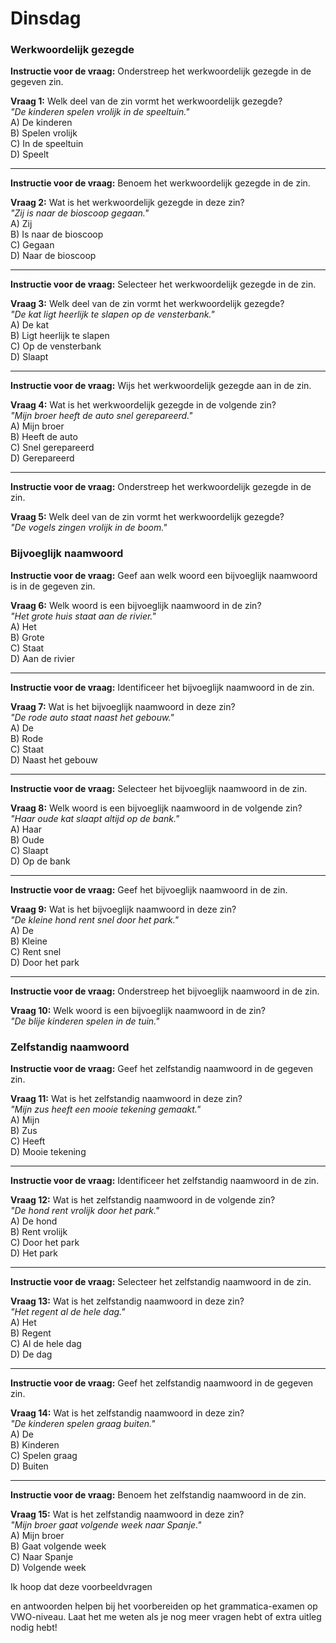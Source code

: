 # Dinsdag

### Werkwoordelijk gezegde

**Instructie voor de vraag:** Onderstreep het werkwoordelijk gezegde in de gegeven zin.

**Vraag 1:** Welk deel van de zin vormt het werkwoordelijk gezegde?  
*"De kinderen spelen vrolijk in de speeltuin."*  
A) De kinderen  
B) Spelen vrolijk  
C) In de speeltuin  
D) Speelt  


---

**Instructie voor de vraag:** Benoem het werkwoordelijk gezegde in de zin.

**Vraag 2:** Wat is het werkwoordelijk gezegde in deze zin?  
*"Zij is naar de bioscoop gegaan."*  
A) Zij  
B) Is naar de bioscoop  
C) Gegaan  
D) Naar de bioscoop  


---

**Instructie voor de vraag:** Selecteer het werkwoordelijk gezegde in de zin.

**Vraag 3:** Welk deel van de zin vormt het werkwoordelijk gezegde?  
*"De kat ligt heerlijk te slapen op de vensterbank."*  
A) De kat  
B) Ligt heerlijk te slapen  
C) Op de vensterbank  
D) Slaapt  


---

**Instructie voor de vraag:** Wijs het werkwoordelijk gezegde aan in de zin.

**Vraag 4:** Wat is het werkwoordelijk gezegde in de volgende zin?  
*"Mijn broer heeft de auto snel gerepareerd."*  
A) Mijn broer  
B) Heeft de auto  
C) Snel gerepareerd  
D) Gerepareerd  


---

**Instructie voor de vraag:** Onderstreep het werkwoordelijk gezegde in de zin.

**Vraag 5:** Welk deel van de zin vormt het werkwoordelijk gezegde?  
*"De vogels zingen vrolijk in de boom."*  


### Bijvoeglijk naamwoord

**Instructie voor de vraag:** Geef aan welk woord een bijvoeglijk naamwoord is in de gegeven zin.

**Vraag 6:** Welk woord is een bijvoeglijk naamwoord in de zin?  
*"Het grote huis staat aan de rivier."*  
A) Het  
B) Grote  
C) Staat  
D) Aan de rivier  


---

**Instructie voor de vraag:** Identificeer het bijvoeglijk naamwoord in de zin.

**Vraag 7:** Wat is het bijvoeglijk naamwoord in deze zin?  
*"De rode auto staat naast het gebouw."*  
A) De  
B) Rode  
C) Staat  
D) Naast het gebouw  


---

**Instructie voor de vraag:** Selecteer het bijvoeglijk naamwoord in de zin.

**Vraag 8:** Welk woord is een bijvoeglijk naamwoord in de volgende zin?  
*"Haar oude kat slaapt altijd op de bank."*  
A) Haar  
B) Oude  
C) Slaapt  
D) Op de bank  


---

**Instructie voor de vraag:** Geef het bijvoeglijk naamwoord in de zin.

**Vraag 9:** Wat is het bijvoeglijk naamwoord in deze zin?  
*"De kleine hond rent snel door het park."*  
A) De  
B) Kleine  
C) Rent snel  
D) Door het park  


---

**Instructie voor de vraag:** Onderstreep het bijvoeglijk naamwoord in de zin.

**Vraag 10:** Welk woord is een bijvoeglijk naamwoord in de zin?  
*"De blije kinderen spelen in de tuin."*  


### Zelfstandig naamwoord

**Instructie voor de vraag:** Geef het zelfstandig naamwoord in de gegeven zin.

**Vraag 11:** Wat is het zelfstandig naamwoord in deze zin?  
*"Mijn zus heeft een mooie tekening gemaakt."*  
A) Mijn  
B) Zus  
C) Heeft  
D) Mooie tekening  


---

**Instructie voor de vraag:** Identificeer het zelfstandig naamwoord in de zin.

**Vraag 12:** Wat is het zelfstandig naamwoord in de volgende zin?  
*"De hond rent vrolijk door het park."*  
A) De hond  
B) Rent vrolijk  
C) Door het park  
D) Het park  


---

**Instructie voor de vraag:** Selecteer het zelfstandig naamwoord in de zin.

**Vraag 13:** Wat is het zelfstandig naamwoord in deze zin?  
*"Het regent al de hele dag."*  
A) Het  
B) Regent  
C) Al de hele dag  
D) De dag  


---

**Instructie voor de vraag:** Geef het zelfstandig naamwoord in de gegeven zin.

**Vraag 14:** Wat is het zelfstandig naamwoord in deze zin?  
*"De kinderen spelen graag buiten."*  
A) De  
B) Kinderen  
C) Spelen graag  
D) Buiten  


---

**Instructie voor de vraag:** Benoem het zelfstandig naamwoord in de zin.

**Vraag 15:** Wat is het zelfstandig naamwoord in deze zin?  
*"Mijn broer gaat volgende week naar Spanje."*  
A) Mijn broer  
B) Gaat volgende week  
C) Naar Spanje  
D) Volgende week  


Ik hoop dat deze voorbeeldvragen

 en antwoorden helpen bij het voorbereiden op het grammatica-examen op VWO-niveau. Laat het me weten als je nog meer vragen hebt of extra uitleg nodig hebt!
